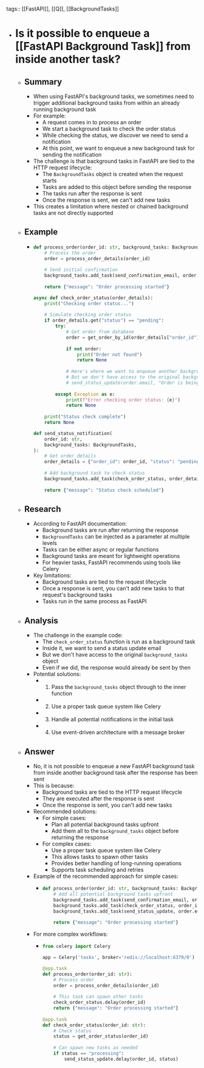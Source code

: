 tags:: [[FastAPI]], [[Q]], [[BackgroundTasks]]

- # Is it possible to enqueue a [[FastAPI Background Task]] from inside another task?
	- ## Summary
		- When using FastAPI's background tasks, we sometimes need to trigger additional background tasks from within an already running background task
		- For example:
			- A request comes in to process an order
			- We start a background task to check the order status
			- While checking the status, we discover we need to send a notification
			- At this point, we want to enqueue a new background task for sending the notification
		- The challenge is that background tasks in FastAPI are tied to the HTTP request lifecycle:
			- The `BackgroundTasks` object is created when the request starts
			- Tasks are added to this object before sending the response
			- The tasks run after the response is sent
			- Once the response is sent, we can't add new tasks
		- This creates a limitation where nested or chained background tasks are not directly supported
	- ## Example
		- ```python
		  def process_order(order_id: str, background_tasks: BackgroundTasks):
		      # Process the order
		      order = process_order_details(order_id)
		      
		      # Send initial confirmation
		      background_tasks.add_task(send_confirmation_email, order.email)
		      
		      return {"message": "Order processing started"}
		  
		  async def check_order_status(order_details):
		      print("Checking order status...")
		      
		      # Simulate checking order status
		      if order_details.get("status") == "pending":
		          try:
		              # Get order from database
		              order = get_order_by_id(order_details["order_id"])
		              
		              if not order:
		                  print("Order not found")
		                  return None
		                  
		              # Here's where we want to enqueue another background task
		              # But we don't have access to the original background_tasks object
		              # send_status_update(order.email, "Order is being processed")
		              
		          except Exception as e:
		              print(f"Error checking order status: {e}")
		              return None
		      
		      print("Status check complete")
		      return None
		  
		  def send_status_notification(
		      order_id: str,
		      background_tasks: BackgroundTasks,
		  ):
		      # Get order details
		      order_details = {"order_id": order_id, "status": "pending"}
		      
		      # Add background task to check status
		      background_tasks.add_task(check_order_status, order_details)
		      
		      return {"message": "Status check scheduled"}
		  ```
	- ## Research
		- According to FastAPI documentation:
			- Background tasks are run after returning the response
			- `BackgroundTasks` can be injected as a parameter at multiple levels
			- Tasks can be either async or regular functions
			- Background tasks are meant for lightweight operations
			- For heavier tasks, FastAPI recommends using tools like Celery
		- Key limitations:
			- Background tasks are tied to the request lifecycle
			- Once a response is sent, you can't add new tasks to that request's background tasks
			- Tasks run in the same process as FastAPI
	- ## Analysis
		- The challenge in the example code:
			- The `check_order_status` function is run as a background task
			- Inside it, we want to send a status update email
			- But we don't have access to the original `background_tasks` object
			- Even if we did, the response would already be sent by then
		- Potential solutions:
			- 1. Pass the `background_tasks` object through to the inner function
			- 2. Use a proper task queue system like Celery
			- 3. Handle all potential notifications in the initial task
			- 4. Use event-driven architecture with a message broker
	- ## Answer
		- No, it is not possible to enqueue a new FastAPI background task from inside another background task after the response has been sent
		- This is because:
			- Background tasks are tied to the HTTP request lifecycle
			- They are executed after the response is sent
			- Once the response is sent, you can't add new tasks
		- Recommended solutions:
			- For simple cases:
				- Plan all potential background tasks upfront
				- Add them all to the `background_tasks` object before returning the response
			- For complex cases:
				- Use a proper task queue system like Celery
				- This allows tasks to spawn other tasks
				- Provides better handling of long-running operations
				- Supports task scheduling and retries
		- Example of the recommended approach for simple cases:
			- ```python
			  def process_order(order_id: str, background_tasks: BackgroundTasks):
			      # Add all potential background tasks upfront
			      background_tasks.add_task(send_confirmation_email, order.email)
			      background_tasks.add_task(check_order_status, order_id)
			      background_tasks.add_task(send_status_update, order.email)
			      
			      return {"message": "Order processing started"}
			  ```
		- For more complex workflows:
			- ```python
			  from celery import Celery
			  
			  app = Celery('tasks', broker='redis://localhost:6379/0')
			  
			  @app.task
			  def process_order(order_id: str):
			      # Process order
			      order = process_order_details(order_id)
			      
			      # This task can spawn other tasks
			      check_order_status.delay(order_id)
			      return {"message": "Order processing started"}
			      
			  @app.task
			  def check_order_status(order_id: str):
			      # Check status
			      status = get_order_status(order_id)
			      
			      # Can spawn new tasks as needed
			      if status == "processing":
			          send_status_update.delay(order_id, status)
			  ```